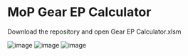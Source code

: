 # MoP Gear EP Calculator

Download the repository and open Gear EP Calculator.xlsm

![image](https://github.com/nttLIVE/MoP_Gear_EP_Calculator/assets/42638240/e2e0a86d-f23d-4274-b29f-bd373dec8cbd)
![image](https://github.com/nttLIVE/MoP_Gear_EP_Calculator/assets/42638240/3d408b89-d715-4d5e-8bc0-ab6ff6e42022)
![image](https://github.com/nttLIVE/MoP_Gear_EP_Calculator/assets/42638240/3e3eae2c-dcd5-4832-bbe8-0c05cb502937)
